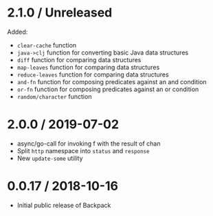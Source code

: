 2.1.0 / Unreleased
==================

Added:
  * `clear-cache` function
  * `java->clj` function for converting basic Java data structures
  * `diff` function for comparing data structures
  * `map-leaves` function for comparing data structures
  * `reduce-leaves` function for comparing data structures
  * `and-fn` function for composing predicates against an and condition 
  * `or-fn` function for composing predicates against an or condition 
  * `random/character` function

2.0.0 / 2019-07-02
==================

  * async/go-call for invoking f with the result of chan
  * Split `http` namespace into `status` and `response`
  * New `update-some` utility

0.0.17 / 2018-10-16
==================

  * Initial public release of Backpack
